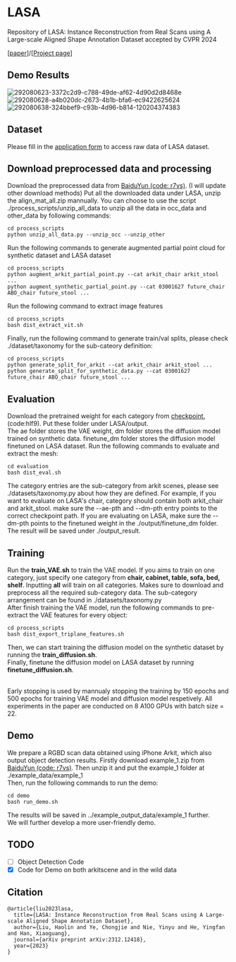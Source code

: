 # LASA
Repository of LASA: Instance Reconstruction from Real Scans using A Large-scale Aligned Shape Annotation Dataset accepted by CVPR 2024

[<a href="https://arxiv.org/abs/2312.12418">paper</a>]/[<a href="https://gap-lab-cuhk-sz.github.io/LASA/">Project page</a>]

## Demo Results
![292080623-3372c2d9-c788-49de-af62-4d90d2d8468e](https://github.com/GAP-LAB-CUHK-SZ/LASA/assets/40767265/51397fbb-e7bc-44ce-ada9-e9d7f81842ae)
![292080628-a4b020dc-2673-4b1b-bfa6-ec9422625624](https://github.com/GAP-LAB-CUHK-SZ/LASA/assets/40767265/7a0dfc11-5454-428f-bfba-e8cd0d0af96e)
![292080638-324bbef9-c93b-4d96-b814-120204374383](https://github.com/GAP-LAB-CUHK-SZ/LASA/assets/40767265/ee07691a-8767-4701-9a32-19a70e0e240a)

## Dataset
Please fill in the <a href="https://docs.google.com/forms/d/e/1FAIpQLSfKhLLcQ9SA_0yalBzt3SllRg2f4P8uFcAGY7ytDHAsDPg_NA/viewform?usp=sf_link">application form</a> to access raw data of LASA dataset.

## Download preprocessed data and processing
Download the preprocessed data from <a href="链接: https://pan.baidu.com/s/1X6k82UNG-1hV_FIthnlwcQ?pwd=r7vs">
BaiduYun (code: r7vs)<a/>. (I will update other download methods) Put all the downloaded data under LASA, unzip the align_mat_all.zip mannually. 
You can choose to use the script ./process_scripts/unzip_all_data to unzip all the data in occ_data and other_data by following commands:
```angular2html
cd process_scripts
python unzip_all_data.py --unzip_occ --unzip_other
```
Run the following commands to generate augmented partial point cloud for synthetic dataset and LASA dataset
```angular2html
cd process_scripts
python augment_arkit_partial_point.py --cat arkit_chair arkit_stool ...
python augment_synthetic_partial_point.py --cat 03001627 future_chair ABO_chair future_stool ...
```
Run the following command to extract image features
```angular2html
cd process_scripts
bash dist_extract_vit.sh
```
Finally, run the following command to generate train/val splits, please check ./dataset/taxonomy for the sub-cateory definition:
```angular2html
cd process_scripts
python generate_split_for_arkit --cat arkit_chair arkit_stool ...
python generate_split_for_synthetic_data.py --cat 03001627 future_chair ABO_chair future_stool ...
```

## Evaluation
Download the pretrained weight for each category from <a href="https://pan.baidu.com/s/10liUOaC4CXGn7bN6SQkZsw?pwd=hlf9"> checkpoint.<a/> (code:hlf9). 
Put these folder under LASA/output.<br> The ae folder stores the VAE weight, dm folder stores the diffusion model trained on synthetic data.
finetune_dm folder stores the diffusion model finetuned on LASA dataset.
Run the following commands to evaluate and extract the mesh:
```angular2html
cd evaluation
bash dist_eval.sh
```
The category entries are the sub-category from arkit scenes, please see ./datasets/taxonomy.py about how they are defined.
For example, if you want to evaluate on LASA's chair, category should contain both arkit_chair and arkit_stool. 
make sure the --ae-pth and --dm-pth entry points to the correct checkpoint path. If you are evaluating on LASA,
make sure the --dm-pth points to the finetuned weight in the ./output/finetune_dm folder. The result will be saved
under ./output_result.

## Training
Run the <strong>train_VAE.sh</strong> to train the VAE model. If you aims to train on one category, just specify one category from <strong> chair, 
cabinet, table, sofa, bed, shelf</strong>. Inputting <strong>all</strong> will train on all categories. Makes sure to download and preprocess all 
the required sub-category data. The sub-category arrangement can be found in ./datasets/taxonomy.py <br>
After finish training the VAE model, run the following commands to pre-extract the VAE features for every object:
```angular2html
cd process_scripts
bash dist_export_triplane_features.sh
```
Then, we can start training the diffusion model on the synthetic dataset by running the <strong>train_diffusion.sh</strong>.<br>
Finally, finetune the diffusion model on LASA dataset by running <strong> finetune_diffusion.sh</strong>. <br><br>

Early stopping is used by mannualy stopping the training by 150 epochs and 500 epochs for training VAE model and diffusion model respetively.
All experiments in the paper are conducted on 8 A100 GPUs with batch size = 22.

## Demo
We prepare a RGBD scan data obtained using iPhone Arkit, which also output object detection results. 
Firstly download example_1.zip from <a href="链接: https://pan.baidu.com/s/1X6k82UNG-1hV_FIthnlwcQ?pwd=r7vs">
BaiduYun (code: r7vs)<a/>. Then unzip it and put the example_1 folder at ./example_data/example_1 <br>
Then, run the following commands to run the demo:
```angular2html
cd demo
bash run_demo.sh
```
The results will be saved in ../example_output_data/example_1 further. <br>
We will further develop a more user-friendly demo.

## TODO

- [ ] Object Detection Code
- [x] Code for Demo on both arkitscene and in the wild data

## Citation
```
@article{liu2023lasa,
  title={LASA: Instance Reconstruction from Real Scans using A Large-scale Aligned Shape Annotation Dataset},
  author={Liu, Haolin and Ye, Chongjie and Nie, Yinyu and He, Yingfan and Han, Xiaoguang},
  journal={arXiv preprint arXiv:2312.12418},
  year={2023}
}
```
